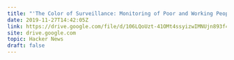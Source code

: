 ```yaml
---
title: "'The Color of Surveillance: Monitoring of Poor and Working People' Reading List"
date: 2019-11-27T14:42:05Z
link: https://drive.google.com/file/d/106LQoUzt-41OMt4ssyizwIMNUjn893f4/view?utm_medium=RSS&utm_source=hune
site: drive.google.com
topic: Hacker News
draft: false
---
```

